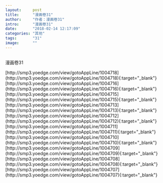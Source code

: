 ```yaml
---
layout:     post
title:      "漫画卷31"
author:     "作者：漫画卷31"
intro:      "漫画卷31"
date:       "2018-02-14 12:17:09"
categories: "其他"
tags:       "31"
image:      ""
---
```

<div style="text-align: center">
<p><img src=""/></p>
</div>
<p class="post-meta">
<span>漫画卷31</span>
</p>
[http://smp3.yoedge.com/view/gotoAppLine/1004718](http://smp3.yoedge.com/view/gotoAppLine/1004718){:target="_blank"}
[http://smp3.yoedge.com/view/gotoAppLine/1004716](http://smp3.yoedge.com/view/gotoAppLine/1004716){:target="_blank"}
[http://smp3.yoedge.com/view/gotoAppLine/1004715](http://smp3.yoedge.com/view/gotoAppLine/1004715){:target="_blank"}
[http://smp3.yoedge.com/view/gotoAppLine/1004713](http://smp3.yoedge.com/view/gotoAppLine/1004713){:target="_blank"}
[http://smp3.yoedge.com/view/gotoAppLine/1004712](http://smp3.yoedge.com/view/gotoAppLine/1004712){:target="_blank"}
[http://smp3.yoedge.com/view/gotoAppLine/1004711](http://smp3.yoedge.com/view/gotoAppLine/1004711){:target="_blank"}
[http://smp3.yoedge.com/view/gotoAppLine/1004710](http://smp3.yoedge.com/view/gotoAppLine/1004710){:target="_blank"}
[http://smp3.yoedge.com/view/gotoAppLine/1004709](http://smp3.yoedge.com/view/gotoAppLine/1004709){:target="_blank"}
[http://smp3.yoedge.com/view/gotoAppLine/1004708](http://smp3.yoedge.com/view/gotoAppLine/1004708){:target="_blank"}
[http://smp3.yoedge.com/view/gotoAppLine/1004707](http://smp3.yoedge.com/view/gotoAppLine/1004707){:target="_blank"}


